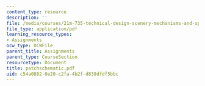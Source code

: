 ```yaml
---
content_type: resource
description: ''
file: /media/courses/21m-735-technical-design-scenery-mechanisms-and-special-effects-spring-2004/c54a08820e20c2fa4b2fd838dfdf5bbc_patchschematic.pdf
file_type: application/pdf
learning_resource_types:
- Assignments
ocw_type: OCWFile
parent_title: Assignments
parent_type: CourseSection
resourcetype: Document
title: patchschematic.pdf
uid: c54a0882-0e20-c2fa-4b2f-d838dfdf5bbc
---
```

